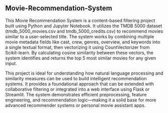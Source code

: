 ## Movie-Recommendation-System

This Movie Recommendation System is a content-based filtering project built using Python and Jupyter Notebook. It utilizes the TMDB 5000 dataset (tmdb_5000_movies.csv and tmdb_5000_credits.csv) to recommend movies similar to a user-selected title. The system works by combining multiple movie metadata fields like cast, crew, genres, overview, and keywords into a single textual format, then vectorizing it using CountVectorizer from Scikit-learn. By calculating cosine similarity between these vectors, the system identifies and returns the top 5 most similar movies for any given input.

This project is ideal for understanding how natural language processing and similarity measures can be used to build intelligent recommendation systems. It provides a foundational approach that can be extended with collaborative filtering or integrated into a web interface using Flask or Streamlit. The system demonstrates efficient preprocessing, feature engineering, and recommendation logic—making it a solid base for more advanced recommender systems or personal movie assistant apps.
